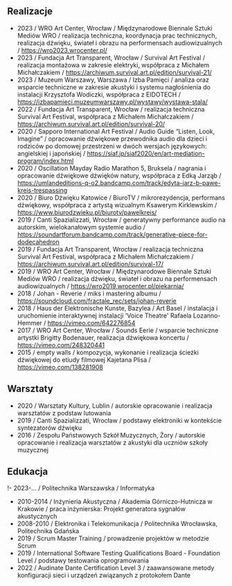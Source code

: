 ## Realizacje
- 2023 / WRO Art Center, Wrocław / Międzynarodowe Biennale Sztuki Mediów WRO / realizacja techniczna, koordynacja prac technicznych, realizacja dźwięku, świateł i obrazu na performensach audiowizualnych / https://wro2023.wrocenter.pl/
- 2023 / Fundacja Art Transparent, Wrocław / Survival Art Festival / realizacja montażowa w zakresie elektryki, współpraca z Michałem Michałczakiem / https://archiwum.survival.art.pl/edition/survival-21/
- 2023 / Muzeum Warszawy, Warszawa / Izba Pamięci / analiza oraz wsparcie techniczne w zakresie akustyki i systemu nagłośnienia do instalacji Krzysztofa Wodiczki, współpraca z EIDOTECH / https://izbapamieci.muzeumwarszawy.pl/wystawy/wystawa-stala/
- 2022 / Fundacja Art Transparent, Wrocław / realizacja techniczna Survival Art Festival, współpraca z Michałem Michałczakiem / https://archiwum.survival.art.pl/edition/survival-20/
- 2020 / Sapporo International Art Festival / Audio Guide “Listen, Look, Imagine” / opracowanie dźwiękowe przewodnika audio dla dzieci i rodziców po domowej przestrzeni w dwóch wersjach językowych: angielskiej i japońskiej / https://siaf.jp/siaf2020/en/art-mediation-program/index.html
- 2020 / Oscillation Mayday Radio Marathon 5, Bruksela / nagrania i opracowanie dźwiękowe dźwięków natury, współpraca z Edką Jarząb / https://umlandeditions-q-o2.bandcamp.com/track/edyta-jarz-b-pawe-kreis-trespassing
- 2020 / Biuro Dźwięku Katowice / BiuroTV / mikrorezydencja, performans dźwiękowy, współpraca z artystą wizualnym Ksawerym Kirklewskim / https://www.biurodzwieku.pl/biurotv/pawelkreis/
- 2019 / Canti Spazializzati, Wrocław / generatywny performance audio na autorskim, wielokanałowym systemie audio / https://soundartforum.bandcamp.com/track/generative-piece-for-dodecahedron
- 2019 / Fundacja Art Transparent, Wrocław / realizacja techniczna Survival Art Festival, współpraca z Michałem Michałczakiem / https://archiwum.survival.art.pl/edition/survival-17/
- 2019 / WRO Art Center, Wrocław / Międzynarodowe Biennale Sztuki Mediów WRO / realizacja dźwięku, świateł i obrazu na performensach audiowizualnych / https://wro2019.wrocenter.pl/piekarnia/
- 2018 / Johan - Reverie / miks i mastering albumu / https://soundcloud.com/fractale_rec/sets/johan-reverie
- 2018 / Haus der Elektronische Kunste, Bazylea / Art Basel / instalacja i uruchomienie interaktywnej instalacji 'Voice Theatre' Rafaela Lozanno-Hemmer / https://vimeo.com/642276854
- 2017 / WRO Art Center, Wrocław / Sounds Eerie / wsparcie techniczne artystki Brigitty Bodenauer, realizacja dźwiękowa koncertu / https://vimeo.com/248320441
- 2015 / empty walls / kompozycja, wykonanie i realizacja ścieżki dźwiękowej do etiudy filmowej Kajetana Plisa / https://vimeo.com/138281908

## Warsztaty
- 2020 / Warsztaty Kultury, Lublin / autorskie opracowanie i realizacja warsztatów z podstaw lutowania
- 2019 / Canti Spazializzati, Wrocław / podstawy elektroniki w kontekście syntezatorów dźwięku
- 2016 / Zespołu Państwowych Szkół Muzycznych, Żory / autorskie opracowanie i realizacja warsztatów z akustyki dla uczniów szkoły muzycznej

## Edukacja
!- 2023-... / Politechnika Warszawska / Informatyka
- 2010-2014 / Inżynieria Akustyczna / Akademia Górniczo-Hutnicza w Krakowie / praca inżynierska: Projekt generatora sygnałów akustycznych
- 2008-2010 / Elektronika i Telekomunikacja / Politechnika Wrocławska, Politechnika Gdańska
- 2019 / Scrum Master Training / prowadzenie projektów w metodzie Scrum
- 2019 / International Software Testing Qualifications Board - Foundation Level / podstawy testowania oprogramowania
- 2022 / Audinate Dante Certification Level 3 / zaawansowane metody konfiguracji sieci i urządzeń związanych z protokołem Dante
